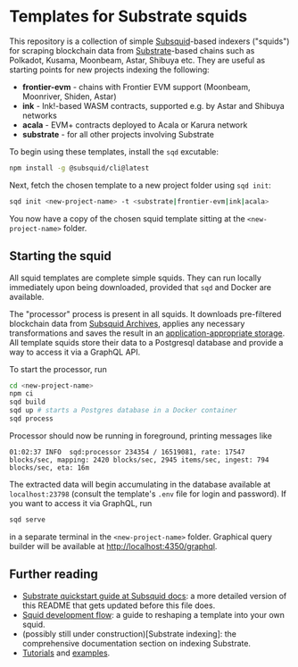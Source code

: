 # Templates for Substrate squids

This repository is a collection of simple [Subsquid](https://www.subsquid.io)-based indexers ("squids") for scraping blockchain data from [Substrate](https://substrate.io)-based chains such as Polkadot, Kusama, Moonbeam, Astar, Shibuya etc. They are useful as starting points for new projects indexing the following:

* **frontier-evm** - chains with Frontier EVM support (Moonbeam, Moonriver, Shiden, Astar)
* **ink** - Ink!-based WASM contracts, supported e.g. by Astar and Shibuya networks
* **acala** - EVM+ contracts deployed to Acala or Karura network
* **substrate** - for all other projects involving Substrate

To begin using these templates, install the `sqd` excutable:
```bash
npm install -g @subsquid/cli@latest
```
Next, fetch the chosen template to a new project folder using `sqd init`:
```bash
sqd init <new-project-name> -t <substrate|frontier-evm|ink|acala>
```
You now have a copy of the chosen squid template sitting at the `<new-project-name>` folder.

## Starting the squid

All squid templates are complete simple squids. They can run locally immediately upon being downloaded, provided that `sqd` and Docker are available.

The "processor" process is present in all squids. It downloads pre-filtered blockchain data from [Subsquid Archives](https://docs.subsquid.io/archives/), applies any necessary transformations and saves the result in an [application-appropriate storage](https://docs.subsquid.io/basics/store/). All template squids store their data to a Postgresql database and provide a way to access it via a GraphQL API.

To start the processor, run
```bash
cd <new-project-name>
npm ci
sqd build
sqd up # starts a Postgres database in a Docker container
sqd process
```
Processor should now be running in foreground, printing messages like
```
01:02:37 INFO  sqd:processor 234354 / 16519081, rate: 17547 blocks/sec, mapping: 2420 blocks/sec, 2945 items/sec, ingest: 794 blocks/sec, eta: 16m
```
The extracted data will begin accumulating in the database available at `localhost:23798` (consult the template's `.env` file for login and password). If you want to access it via GraphQL, run
```bash
sqd serve
```
in a separate terminal in the `<new-project-name>` folder. Graphical query builder will be available at [http://localhost:4350/graphql](http://localhost:4350/graphql).

## Further reading

* [Substrate quickstart guide at Subsquid docs](https://docs.subsquid.io/quickstart/quickstart-substrate/): a more detailed version of this README that gets updated before this file does.
* [Squid development flow](https://docs.subsquid.io/basics/squid-development/): a guide to reshaping a template into your own squid.
* (possibly still under construction)[Substrate indexing]: the comprehensive documentation section on indexing Substrate.
* [Tutorials](https://docs.subsquid.io/tutorials/) and [examples](https://docs.subsquid.io/examples).
